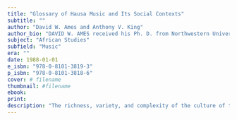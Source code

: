 ```yaml
---
title: "Glossary of Hausa Music and Its Social Contexts"
subtitle: ""
author: "David W. Ames and Anthony V. King"
author_bio: "DAVID W. AMES received his Ph. D. from Northwestern University in 1953 and was a professor and anthropologist at San Francisco State College (later San Francisco State University) where he was appointed Professor Emeritus in 1993. ANTHONY V. KING was an ethnomusicologist at the School of Oriental and African Studies, University of London."
subject: "African Studies"
subfield: "Music"
era: ""
date: 1988-01-01
e_isbn: "978-0-8101-3819-3"
p_isbn: "978-0-8101-3818-6"
cover: # filename
thumbnail: #filename
ebook:
print:
description: "The richness, variety, and complexity of the culture of the Hausa city-states are illustrated in microcosm in Glossary of Hausa Music and Its Social Contexts, in which several hundred Hausa terms for music are collected. David W. Ames and Anthony V. King concentrate on the kingdoms of Zaria and Katsina, but include historically noteworthy terms from other areas. This compilation not only presents a technical glossary of musical instruments and sound production but also reveals the musical life of a people and the socio-cultural context of musical performance. Consideration is given to Hausa folklore pertaining to music - proverbs, riddles, and traditional occupational jokes."
---
```

